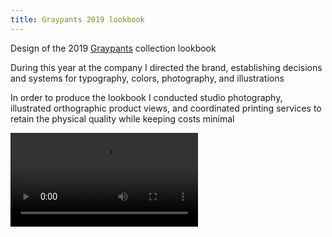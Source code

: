 ```yaml
---
title: Graypants 2019 lookbook
---
```


Design of the 2019 [Graypants](https://graypants.com) collection lookbook

During this year at the company I directed the brand, establishing decisions and systems for typography, colors, photography, and illustrations

In order to produce the lookbook I conducted studio photography, illustrated orthographic product views, and coordinated printing services to retain the physical quality while keeping costs minimal


<video controls src="images/graypants-lookbook-flipthrough.mp4"></video>